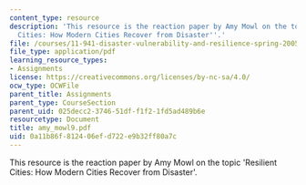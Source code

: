 ```yaml
---
content_type: resource
description: 'This resource is the reaction paper by Amy Mowl on the topic ''Resilient
  Cities: How Modern Cities Recover from Disaster''.'
file: /courses/11-941-disaster-vulnerability-and-resilience-spring-2005/0a11b86f812406efd722e9b32ff80a7c_amy_mowl9.pdf
file_type: application/pdf
learning_resource_types:
- Assignments
license: https://creativecommons.org/licenses/by-nc-sa/4.0/
ocw_type: OCWFile
parent_title: Assignments
parent_type: CourseSection
parent_uid: 025decc2-3746-51df-f1f2-1fd5ad489b6e
resourcetype: Document
title: amy_mowl9.pdf
uid: 0a11b86f-8124-06ef-d722-e9b32ff80a7c
---
```

This resource is the reaction paper by Amy Mowl on the topic 'Resilient Cities: How Modern Cities Recover from Disaster'.